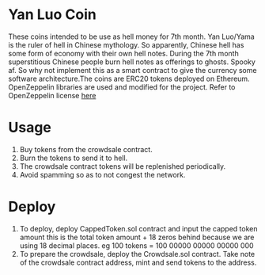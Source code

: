 # Yan Luo Coin
These coins intended to be use as hell money for 7th month. Yan Luo/Yama is the ruler of hell in Chinese mythology. So apparently, Chinese hell has some form of economy with their own hell notes. During the 7th month superstitious Chinese people burn hell notes as offerings to ghosts. Spooky af. So why not implement this as a smart contract to give the currency some software architecture.The coins are ERC20 tokens deployed on Ethereum. OpenZeppelin libraries are used and modified for the project. Refer to OpenZeppelin license [here](https://github.com/OpenZeppelin/openzeppelin-solidity/blob/master/LICENSE)

# Usage
1. Buy tokens from the crowdsale contract. 
2. Burn the tokens to send it to hell.
3. The crowdsale contract tokens will be replenished periodically. 
4. Avoid spamming so as to not congest the network.

# Deploy
1. To deploy, deploy CappedToken.sol contract and input the capped token amount this is the total token amount + 18 zeros behind because we are using 18 decimal places. eg 100 tokens = 100 00000 00000 00000 000
2. To prepare the crowdsale, deploy the Crowdsale.sol contract. Take note of the crowdsale contract address, mint and send tokens to the address.